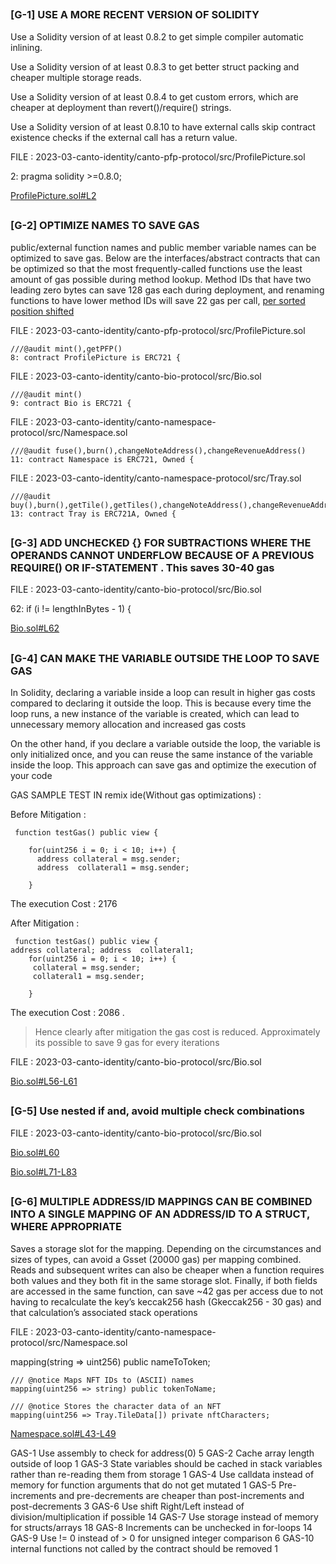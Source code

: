 ##

### [G-1] USE A MORE RECENT VERSION OF SOLIDITY

Use a Solidity version of at least 0.8.2 to get simple compiler automatic inlining.

Use a Solidity version of at least 0.8.3 to get better struct packing and cheaper multiple storage reads.

Use a Solidity version of at least 0.8.4 to get custom errors, which are cheaper at deployment than revert()/require() strings.

Use a Solidity version of at least 0.8.10 to have external calls skip contract existence checks if the external call has a return value.

FILE : 2023-03-canto-identity/canto-pfp-protocol/src/ProfilePicture.sol

   2: pragma solidity >=0.8.0;

[ProfilePicture.sol#L2](https://github.com/code-423n4/2023-03-canto-identity/blob/077372297fc419ea7688ab62cc3fd4e8f4e24e66/canto-pfp-protocol/src/ProfilePicture.sol#L2)

##

### [G-2] OPTIMIZE NAMES TO SAVE GAS

public/external function names and public member variable names can be optimized to save gas.  Below are the interfaces/abstract contracts that can be optimized so that the most frequently-called functions use the least amount of gas possible during method lookup. Method IDs that have two leading zero bytes can save 128 gas each during deployment, and renaming functions to have lower method IDs will save 22 gas per call, [per sorted position shifted](https://medium.com/joyso/solidity-how-does-function-name-affect-gas-consumption-in-smart-contract-47d270d8ac92)

FILE : 2023-03-canto-identity/canto-pfp-protocol/src/ProfilePicture.sol

    ///@audit mint(),getPFP() 
    8: contract ProfilePicture is ERC721 {

FILE : 2023-03-canto-identity/canto-bio-protocol/src/Bio.sol

    ///@audit mint()
    9: contract Bio is ERC721 {

FILE : 2023-03-canto-identity/canto-namespace-protocol/src/Namespace.sol

    ///@audit fuse(),burn(),changeNoteAddress(),changeRevenueAddress()
    11: contract Namespace is ERC721, Owned {

FILE : 2023-03-canto-identity/canto-namespace-protocol/src/Tray.sol

    ///@audit buy(),burn(),getTile(),getTiles(),changeNoteAddress(),changeRevenueAddress(),endPrelaunchPhase(),
    13: contract Tray is ERC721A, Owned {

##

### [G-3]  ADD UNCHECKED {} FOR SUBTRACTIONS WHERE THE OPERANDS CANNOT UNDERFLOW BECAUSE OF A PREVIOUS REQUIRE() OR IF-STATEMENT . This saves 30-40 gas

FILE : 2023-03-canto-identity/canto-bio-protocol/src/Bio.sol

  62: if (i != lengthInBytes - 1) {

[Bio.sol#L62](https://github.com/code-423n4/2023-03-canto-identity/blob/077372297fc419ea7688ab62cc3fd4e8f4e24e66/canto-bio-protocol/src/Bio.sol#L62)

##

### [G-4] CAN MAKE THE VARIABLE OUTSIDE THE LOOP TO SAVE GAS

In Solidity, declaring a variable inside a loop can result in higher gas costs compared to declaring it outside the loop. This is because every time the loop runs, a new instance of the variable is created, which can lead to unnecessary memory allocation and increased gas costs

On the other hand, if you declare a variable outside the loop, the variable is only initialized once, and you can reuse the same instance of the variable inside the loop. This approach can save gas and optimize the execution of your code

GAS SAMPLE TEST IN remix ide(Without gas optimizations) :

Before Mitigation :

     function testGas() public view {

        for(uint256 i = 0; i < 10; i++) {
          address collateral = msg.sender;
          address  collateral1 = msg.sender;
            
        }

The execution Cost : 2176 

After Mitigation :

     function testGas() public view {
    address collateral; address  collateral1;
        for(uint256 i = 0; i < 10; i++) {
         collateral = msg.sender;
         collateral1 = msg.sender;
            
        }

The execution Cost : 2086 . 

>  Hence clearly after mitigation the gas cost is reduced. Approximately its possible to save 9 gas for every iterations 

FILE : 2023-03-canto-identity/canto-bio-protocol/src/Bio.sol

[Bio.sol#L56-L61](https://github.com/code-423n4/2023-03-canto-identity/blob/077372297fc419ea7688ab62cc3fd4e8f4e24e66/canto-bio-protocol/src/Bio.sol#L56-L61)

##

### [G-5] Use nested if and, avoid multiple check combinations

FILE : 2023-03-canto-identity/canto-bio-protocol/src/Bio.sol

[Bio.sol#L60](https://github.com/code-423n4/2023-03-canto-identity/blob/077372297fc419ea7688ab62cc3fd4e8f4e24e66/canto-bio-protocol/src/Bio.sol#L60)

[Bio.sol#L71-L83](https://github.com/code-423n4/2023-03-canto-identity/blob/077372297fc419ea7688ab62cc3fd4e8f4e24e66/canto-bio-protocol/src/Bio.sol#L71-L83)

##

### [G-6] MULTIPLE ADDRESS/ID MAPPINGS CAN BE COMBINED INTO A SINGLE MAPPING OF AN ADDRESS/ID TO A STRUCT, WHERE APPROPRIATE

Saves a storage slot for the mapping. Depending on the circumstances and sizes of types, can avoid a Gsset (20000 gas) per mapping combined. Reads and subsequent writes can also be cheaper when a function requires both values and they both fit in the same storage slot. Finally, if both fields are accessed in the same function, can save ~42 gas per access due to not having to recalculate the key’s keccak256 hash (Gkeccak256 - 30 gas) and that calculation’s associated stack operations

FILE : 2023-03-canto-identity/canto-namespace-protocol/src/Namespace.sol


   mapping(string => uint256) public nameToToken;

    /// @notice Maps NFT IDs to (ASCII) names
    mapping(uint256 => string) public tokenToName;

    /// @notice Stores the character data of an NFT
    mapping(uint256 => Tray.TileData[]) private nftCharacters;

[Namespace.sol#L43-L49](https://github.com/code-423n4/2023-03-canto-identity/blob/077372297fc419ea7688ab62cc3fd4e8f4e24e66/canto-namespace-protocol/src/Namespace.sol#L43-L49)













GAS-1	Use assembly to check for address(0)	5
GAS-2	Cache array length outside of loop	1
GAS-3	State variables should be cached in stack variables rather than re-reading them from storage	1
GAS-4	Use calldata instead of memory for function arguments that do not get mutated	1
GAS-5	Pre-increments and pre-decrements are cheaper than post-increments and post-decrements	3
GAS-6	Use shift Right/Left instead of division/multiplication if possible	14
GAS-7	Use storage instead of memory for structs/arrays	18
GAS-8	Increments can be unchecked in for-loops	14
GAS-9	Use != 0 instead of > 0 for unsigned integer comparison	6
GAS-10	internal functions not called by the contract should be removed	1